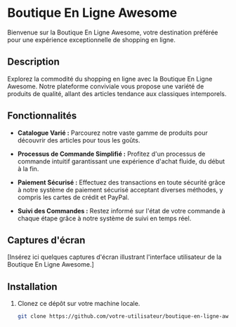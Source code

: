 # Boutique En Ligne Awesome

Bienvenue sur la Boutique En Ligne Awesome, votre destination préférée pour une expérience exceptionnelle de shopping en ligne.

## Description

Explorez la commodité du shopping en ligne avec la Boutique En Ligne Awesome. Notre plateforme conviviale vous propose une variété de produits de qualité, allant des articles tendance aux classiques intemporels.

## Fonctionnalités

- **Catalogue Varié :** Parcourez notre vaste gamme de produits pour découvrir des articles pour tous les goûts.

- **Processus de Commande Simplifié :** Profitez d'un processus de commande intuitif garantissant une expérience d'achat fluide, du début à la fin.

- **Paiement Sécurisé :** Effectuez des transactions en toute sécurité grâce à notre système de paiement sécurisé acceptant diverses méthodes, y compris les cartes de crédit et PayPal.

- **Suivi des Commandes :** Restez informé sur l'état de votre commande à chaque étape grâce à notre système de suivi en temps réel.

## Captures d'écran

[Insérez ici quelques captures d'écran illustrant l'interface utilisateur de la Boutique En Ligne Awesome.]

## Installation

1. Clonez ce dépôt sur votre machine locale.
   ```bash
   git clone https://github.com/votre-utilisateur/boutique-en-ligne-awesome.git
